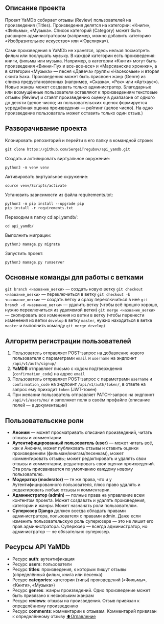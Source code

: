 ## Описание проекта

Проект YaMDb собирает отзывы (Review) пользователей на произведения (Titles). Произведения делятся на категории: «Книги», «Фильмы», «Музыка». Список категорий (Category) может быть расширен администратором (например, можно добавить категорию «Изобразительное искусство» или «Ювелирка»).

Сами произведения в YaMDb не хранятся, здесь нельзя посмотреть фильм или послушать музыку.
В каждой категории есть произведения: книги, фильмы или музыка. Например, в категории «Книги» могут быть произведения «Винни-Пух и все-все-все» и «Марсианские хроники», а в категории «Музыка» — песня «Давеча» группы «Насекомые» и вторая сюита Баха.
Произведению может быть присвоен жанр (Genre) из списка предустановленных (например, «Сказка», «Рок» или «Артхаус»). Новые жанры может создавать только администратор.
Благодарные или возмущённые пользователи оставляют к произведениям текстовые отзывы (Review) и ставят произведению оценку в диапазоне от одного до десяти (целое число; из пользовательских оценок формируется усреднённая оценка произведения — рейтинг (целое число). На одно произведение пользователь может оставить только один отзыв.)


## Разворачивание проекта
Клонировать репозиторий и перейти в его папку в командной строке:
```
git clone https://github.com/SergeiTregubov/api_yamdb.git
```
Cоздать и активировать виртуальное окружение:
```
python3 -m venv venv
```
Активировать виртуальное окружение:
```
source venv/Scripts/activate
```
Установить зависимости из файла requirements.txt:
```
python3 -m pip install --upgrade pip
pip install -r requirements.txt
```
Переходим в папку cd api_yamdb/:
```
cd api_yamdb/
```

Выполнить миграции:
```
python3 manage.py migrate
```
Запустить проект:
```
python3 manage.py runserver
```

## Основные команды для работы с ветками
`git branch <название_ветки>` — создать новую ветку
`git checkout <название_ветки>` — переключиться в ветку
`git checkout -b <название_ветки>` — создать ветку и сразу переключиться в неё
`git branch -d <название_ветки>` — удалить ветку (чтобы всё прошло хорошо, нужно переключиться из удаляемой ветки)
`git merge <название_ветки>` — скопировать все изменения из ветки в ветку (чтобы перенести изменения из ветки `develop` в ветку `master`, нужно находиться в ветке `master` и выполнить команду `git merge develop`)
## Алгоритм регистрации пользователей
1. Пользователь отправляет POST-запрос на добавление нового пользователя с параметрами `email` и `username` на эндпоинт `/api/v1/auth/signup/`
2. **YaMDB** отправляет письмо с кодом подтверждения (`confirmation_code`) на адрес `email`
3. Пользователь отправляет POST-запрос с параметрами `username` и `confirmation_code` на эндпоинт `/api/v1/auth/token/`, в ответе на запрос ему приходит `token` (JWT-токен)
4. При желании пользователь отправляет PATCH-запрос на эндпоинт `/api/v1/users/me/` и заполняет поля в своём профайле (описание полей — в документации)
## Пользовательские роли
- **Аноним** — может просматривать описания произведений, читать отзывы и комментарии.
- **Аутентифицированный пользователь (user)** — может читать всё, как и Аноним, может публиковать отзывы и ставить оценки произведениям (фильмам/книгам/песенкам), может комментировать отзывы; может редактировать и удалять свои отзывы и комментарии, редактировать свои оценки произведений. Эта роль присваивается по умолчанию каждому новому пользователю.
- **Модератор (moderator)** — те же права, что и у Аутентифицированного пользователя, плюс право удалять и редактировать любые отзывы и комментарии.
- **Администратор (admin)** — полные права на управление всем контентом проекта. Может создавать и удалять произведения, категории и жанры. Может назначать роли пользователям.
- **Суперюзер Django** должен всегда обладать правами администратора, пользователя с правами admin. Даже если изменить пользовательскую роль суперюзера — это не лишит его прав администратора. Суперюзер — всегда администратор, но администратор — не обязательно суперюзер.
## Ресурсы API YaMDb
- Ресурс **auth**: аутентификация
- Ресурс **users**: пользователи
- Ресурс **titles**: произведения, к которым пишут отзывы (определённый фильм, книга или песенка)
- Ресурс **categories**: категории (типы) произведений («Фильмы», «Книги», «Музыка»)
- Ресурс **genres**: жанры произведений. Одно произведение может быть привязано к нескольким жанрам
- Ресурс **reviews**: отзывы на произведения. Отзыв привязан к определённому произведению
- Ресурс **comments**: комментарии к отзывам. Комментарий привязан к определённому отзыву
[:arrow_up:Оглавление](#Оглавление)
